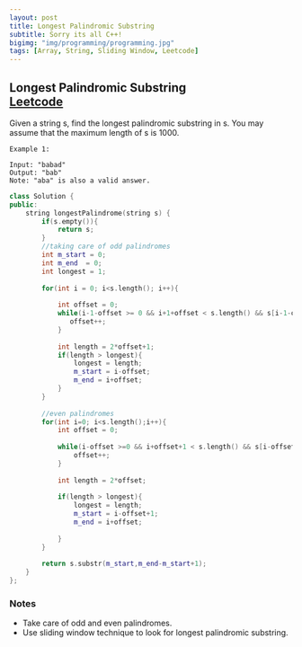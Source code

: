 ```yaml
---
layout: post
title: Longest Palindromic Substring
subtitle: Sorry its all C++!
bigimg: "img/programming/programming.jpg"
tags: [Array, String, Sliding Window, Leetcode]
---
```


## **Longest Palindromic Substring**<br/>[Leetcode](https://leetcode.com/problems/longest-palindromic-substring/)

Given a string s, find the longest palindromic substring in s. You may assume that the maximum length of s is 1000.

    Example 1:

    Input: "babad"
    Output: "bab"
    Note: "aba" is also a valid answer.

```cpp
class Solution {
public:
    string longestPalindrome(string s) {
        if(s.empty()){
            return s;
        }
        //taking care of odd palindromes
        int m_start = 0;
        int m_end  = 0;
        int longest = 1;
        
        for(int i = 0; i<s.length(); i++){
            
            int offset = 0;
            while(i-1-offset >= 0 && i+1+offset < s.length() && s[i-1-offset] == s[i+1+offset]){
               offset++;
            }
            
            int length = 2*offset+1;
            if(length > longest){
                longest = length;
                m_start = i-offset;
                m_end = i+offset;
            }
        }
        
        //even palindromes
        for(int i=0; i<s.length();i++){
            int offset = 0;
            
            while(i-offset >=0 && i+offset+1 < s.length() && s[i-offset] == s[i+offset+1]){
                offset++;
            }
            
            int length = 2*offset;
            
            if(length > longest){
                longest = length;
                m_start = i-offset+1;
                m_end = i+offset;
                
            }
        }
        
        return s.substr(m_start,m_end-m_start+1);
    }
};
```

### **Notes**

* Take care of odd and even palindromes.
* Use sliding window technique to look for longest palindromic substring.